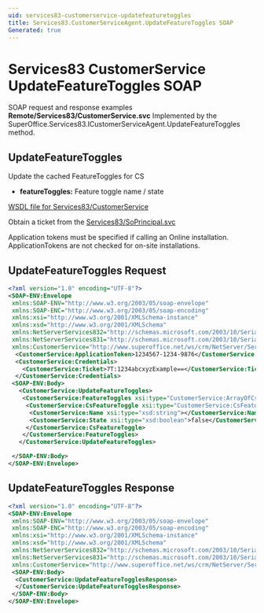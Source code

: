 ```yaml
---
uid: services83-customerservice-updatefeaturetoggles
title: Services83.CustomerServiceAgent.UpdateFeatureToggles SOAP
Generated: true
---
```


# Services83 CustomerService UpdateFeatureToggles SOAP

SOAP request and response examples **Remote/Services83/CustomerService.svc**
Implemented by the <see cref="M:SuperOffice.Services83.ICustomerServiceAgent.UpdateFeatureToggles">SuperOffice.Services83.ICustomerServiceAgent.UpdateFeatureToggles</see> method.

## UpdateFeatureToggles

Update the cached FeatureToggles for CS

* **featureToggles:** Feature toggle name / state



[WSDL file for Services83/CustomerService](../Services83-CustomerService.md)

Obtain a ticket from the [Services83/SoPrincipal.svc](../SoPrincipal/SoPrincipal.md)

Application tokens must be specified if calling an Online installation. ApplicationTokens are not checked for on-site installations.

## UpdateFeatureToggles Request

```xml
<?xml version="1.0" encoding="UTF-8"?>
<SOAP-ENV:Envelope
 xmlns:SOAP-ENV="http://www.w3.org/2003/05/soap-envelope"
 xmlns:SOAP-ENC="http://www.w3.org/2003/05/soap-encoding"
 xmlns:xsi="http://www.w3.org/2001/XMLSchema-instance"
 xmlns:xsd="http://www.w3.org/2001/XMLSchema"
 xmlns:NetServerServices832="http://schemas.microsoft.com/2003/10/Serialization/Arrays"
 xmlns:NetServerServices831="http://schemas.microsoft.com/2003/10/Serialization/"
 xmlns:CustomerService="http://www.superoffice.net/ws/crm/NetServer/Services83">
  <CustomerService:ApplicationToken>1234567-1234-9876</CustomerService:ApplicationToken>
  <CustomerService:Credentials>
    <CustomerService:Ticket>7T:1234abcxyzExample==</CustomerService:Ticket>
  </CustomerService:Credentials>
 <SOAP-ENV:Body>
   <CustomerService:UpdateFeatureToggles>
    <CustomerService:FeatureToggles xsi:type="CustomerService:ArrayOfCsFeatureToggle">
     <CustomerService:CsFeatureToggle xsi:type="CustomerService:CsFeatureToggle">
      <CustomerService:Name xsi:type="xsd:string"></CustomerService:Name>
      <CustomerService:State xsi:type="xsd:boolean">false</CustomerService:State>
     </CustomerService:CsFeatureToggle>
    </CustomerService:FeatureToggles>
   </CustomerService:UpdateFeatureToggles>

 </SOAP-ENV:Body>
</SOAP-ENV:Envelope>

```


## UpdateFeatureToggles Response

```xml
<?xml version="1.0" encoding="UTF-8"?>
<SOAP-ENV:Envelope
 xmlns:SOAP-ENV="http://www.w3.org/2003/05/soap-envelope"
 xmlns:SOAP-ENC="http://www.w3.org/2003/05/soap-encoding"
 xmlns:xsi="http://www.w3.org/2001/XMLSchema-instance"
 xmlns:xsd="http://www.w3.org/2001/XMLSchema"
 xmlns:NetServerServices832="http://schemas.microsoft.com/2003/10/Serialization/Arrays"
 xmlns:NetServerServices831="http://schemas.microsoft.com/2003/10/Serialization/"
 xmlns:CustomerService="http://www.superoffice.net/ws/crm/NetServer/Services83">
 <SOAP-ENV:Body>
  <CustomerService:UpdateFeatureTogglesResponse>
  </CustomerService:UpdateFeatureTogglesResponse>
 </SOAP-ENV:Body>
</SOAP-ENV:Envelope>

```

